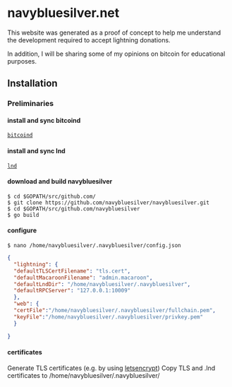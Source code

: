 # navybluesilver.net

This website was generated as a proof of concept to help me understand the development required to accept lightning donations.

In addition, I will be sharing some of my opinions on bitcoin for educational purposes.

## Installation

### Preliminaries
#### install and sync bitcoind
[`bitcoind`](https://github.com/bitcoin/bitcoin)

#### install and sync lnd
[`lnd`](https://github.com/lightningnetwork/lnd)

#### download and build navybluesilver
```
$ cd $GOPATH/src/github.com/
$ git clone https://github.com/navybluesilver/navybluesilver.git
$ cd $GOPATH/src/github.com/navybluesilver
$ go build
```
#### configure
```
$ nano /home/navybluesilver/.navybluesilver/config.json
```

```json                                                                                                               
{
  "lightning": {
  "defaultTLSCertFilename": "tls.cert",
  "defaultMacaroonFilename": "admin.macaroon",
  "defaultLndDir": "/home/navybluesilver/.navybluesilver",
  "defaultRPCServer": "127.0.0.1:10009"
  },
  "web": {
  "certFile":"/home/navybluesilver/.navybluesilver/fullchain.pem",
  "keyFile":"/home/navybluesilver/.navybluesilver/privkey.pem"
  }

}
```
#### certificates
Generate TLS certificates (e.g. by using [letsencrypt](https://letsencrypt.org/))
Copy TLS and .lnd certificates to /home/navybluesilver/.navybluesilver/
